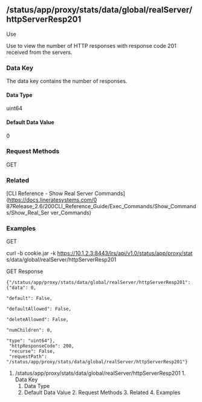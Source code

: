 ## /status/app/proxy/stats/data/global/realServer/httpServerResp201

Use

Use to view the number of HTTP responses with response code 201 received from
the servers.

### Data Key

The data key contains the number of responses.

#### Data Type

uint64

#### Default Data Value

0

### Request Methods

GET

### Related

[CLI Reference - Show Real Server Commands](https://docs.lineratesystems.com/0
87Release_2.6/200CLI_Reference_Guide/Exec_Commands/Show_Commands/Show_Real_Ser
ver_Commands)

### Examples

GET

curl -b cookie.jar -k https://10.1.2.3:8443/lrs/api/v1.0/status/app/proxy/stat
s/data/global/realServer/httpServerResp201

GET Response

    
    {"/status/app/proxy/stats/data/global/realServer/httpServerResp201": {"data": 0,
                                                                           "default": False,
                                                                           "defaultAllowed": False,
                                                                           "deleteAllowed": False,
                                                                           "numChildren": 0,
                                                                           "type": "uint64"},
     "httpResponseCode": 200,
     "recurse": False,
     "requestPath": "/status/app/proxy/stats/data/global/realServer/httpServerResp201"}
    

  1. /status/app/proxy/stats/data/global/realServer/httpServerResp201
    1. Data Key
      1. Data Type
      2. Default Data Value
    2. Request Methods
    3. Related
    4. Examples

